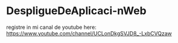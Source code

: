 # DespligueDeAplicaci-nWeb
registre in mi canal de youtube here: https://www.youtube.com/channel/UCLonDkgSVJD8_-LxbCVQzaw
